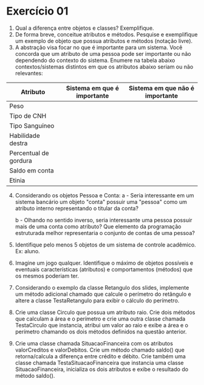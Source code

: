 # Exercício 01
1. Qual a diferença entre objetos e classes? Exemplifique.
2. De forma breve, conceitue atributos e métodos. Pesquise e exemplifique um
    exemplo de objeto que possua atributos e métodos (notação livre).
3. A abstração visa focar no que é importante para um sistema. Você concorda que
    um atributo de uma pessoa pode ser importante ou não dependendo do contexto
    do sistema. Enumere na tabela abaixo contextos/sistemas distintos em que os
    atributos abaixo seriam ou não relevantes:

| Atributo | Sistema em que é importante | Sistema em que não é importante |
| -------- | --------------------------- | ------------------------------- |
| Peso   |
| Tipo de CNH  |
| Tipo Sanguíneo   |
| Habilidade destra  |
| Percentual de gordura  |
| Saldo em conta   |
| Etinia   |

4. Considerando os objetos Pessoa e Conta:
    a - Seria interessante em um sistema bancário um objeto "conta" possuir uma
       "pessoa" como um atributo interno representando o titular da conta?
       
    b - Olhando no sentido inverso, seria interessante uma pessoa possuir mais de
       uma conta como atributo? Que elemento da programação estruturada melhor
       representaria o conjunto de contas de uma pessoa?
5. Identifique pelo menos 5 objetos de um sistema de controle acadêmico. Ex: aluno.
6. Imagine um jogo qualquer. Identifique o máximo de objetos possíveis e eventuais
    características (atributos) e comportamentos (métodos) que os mesmos poderiam
    ter.
7. Considerando o exemplo da classe Retangulo dos slides, implemente um método
    adicional chamado que calcule o perímetro do retângulo e altere a classe
    TestaRetangulo para exibir o cálculo do perímetro.
8. Crie uma classe Circulo que possua um atributo raio. Crie dois métodos que
    calculam a área e o perímetro e crie uma outra classe chamada TestaCirculo que
    instancia, atribui um valor ao raio e exibe a área e o perímetro chamando os dois
    métodos definidos na questão anterior.
9. Crie uma classe chamada SituacaoFinanceira com os atributos valorCreditos e
    valorDebitos. Crie um método chamado saldo() que retorna/calcula a diferença
    entre crédito e débito. Crie também uma classe chamada TestaSituacaoFinanceira
    que instancia uma classe SituacaoFinanceira, inicializa os dois atributos e exibe o
    resultado do método saldo().
